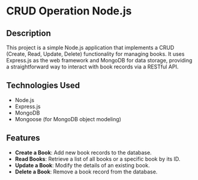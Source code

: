 # CRUD Operation Node.js

## Description

This project is a simple Node.js application that implements a CRUD (Create, Read, Update, Delete) functionality for managing books. It uses Express.js as the web framework and MongoDB for data storage, providing a straightforward way to interact with book records via a RESTful API.

## Technologies Used

- Node.js
- Express.js
- MongoDB
- Mongoose (for MongoDB object modeling)

## Features

- **Create a Book**: Add new book records to the database.
- **Read Books**: Retrieve a list of all books or a specific book by its ID.
- **Update a Book**: Modify the details of an existing book.
- **Delete a Book**: Remove a book record from the database.
